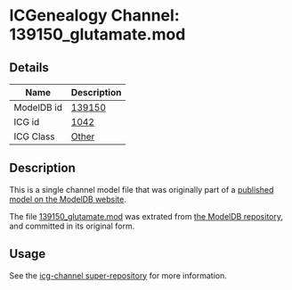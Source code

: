 # ICGenealogy Channel: 139150\_glutamate.mod

## Details

Name | Description
---- | -----------
ModelDB id | [139150](http://senselab.med.yale.edu/ModelDB/ShowModel.cshtml?model=139150)
ICG id | [1042](http://icg.neurotheory.ox.ac.uk/channels/other/1042)
ICG Class | [Other](http://icg.neurotheory.ox.ac.uk/channels/other)

## Description

This is a single channel model file that was originally part of a [published model on the ModelDB website](http://senselab.med.yale.edu/mModelDB/ShowModel.cshtml?model=139150).

The file [139150\_glutamate.mod](139150_glutamate.mod) was extrated from [the ModelDB repository](http://senselab.med.yale.edu/ModelDB/ShowModel.cshtml?model=139150), and committed in its original form.

## Usage

See the [icg-channel super-repository](https://github.com/icgenealogy/icg-channels) for more information.